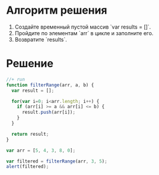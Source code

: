 # Алгоритм решения
<ol>
<li>Создайте временный пустой массив `var results = []`. </li>
<li>Пройдите по элементам `arr` в цикле и заполните его.</li>
<li>Возвратите `results`.</li>
</ol>

# Решение

```js
//+ run
function filterRange(arr, a, b) {
  var result = [];

  for(var i=0; i<arr.length; i++) {
    if (arr[i] >= a && arr[i] <= b) {
      result.push(arr[i]);
    }
  }

  return result;
}

var arr = [5, 4, 3, 8, 0];

var filtered = filterRange(arr, 3, 5);
alert(filtered);
```

